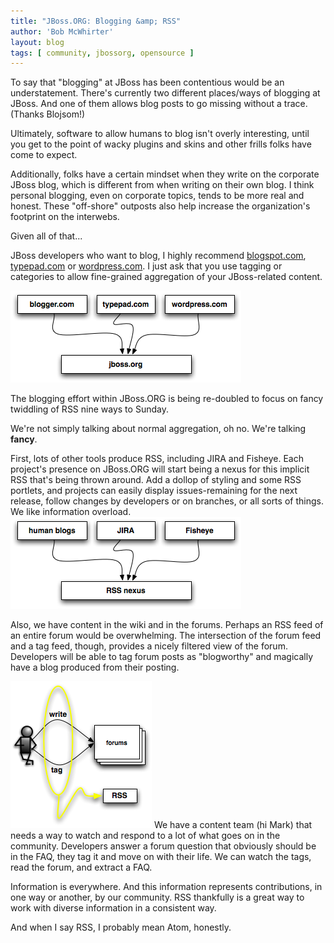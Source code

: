 ```yaml
---
title: "JBoss.ORG: Blogging &amp; RSS"
author: 'Bob McWhirter'
layout: blog
tags: [ community, jbossorg, opensource ]
---
```

To say that "blogging" at JBoss has been contentious would be an understatement.  There's currently two different places/ways of blogging at JBoss.  And one of them allows blog posts to go missing without a trace. (Thanks Blojsom!)

Ultimately, software to allow humans to blog isn't overly interesting, until you get to the point of wacky plugins and skins and other frills folks have come to expect.

Additionally, folks have a certain mindset when they write on the corporate JBoss blog, which is different from when writing on their own blog.  I think personal blogging, even on corporate topics, tends to be more real and honest.  These "off-shore" outposts also help increase the organization's footprint on the interwebs.

Given all of that...

JBoss developers who want to blog, I highly recommend <a title="blogspot.com" href="http://blogspot.com/">blogspot.com</a>, <a title="typepad.com" href="http://typepad.com/">typepad.com</a> or <a title="wordpress.com" href="http://wordpress.com/">wordpress.com</a>.  I just ask that you use tagging or categories to allow fine-grained aggregation of your JBoss-related content.

<img id="image216" alt="blogging.png" src="/blog/assets/blogging.png"/>

The blogging effort within JBoss.ORG is being re-doubled to focus on fancy twiddling of RSS nine ways to Sunday.

We're not simply talking about normal aggregation, oh no.  We're talking <strong>fancy</strong>.

First, lots of other tools produce RSS, including JIRA and Fisheye.  Each project's presence on JBoss.ORG will start being a nexus for this implicit RSS that's being thrown around.  Add a dollop of styling and some RSS portlets, and projects can easily display issues-remaining for the next release, follow changes by developers or on branches, or all sorts of things.  We like information overload.
<img alt="nexus-normal.png" id="image218" src="/blog/assets/nexus-normal.png"/>

Also, we have content in the wiki and in the forums.  Perhaps an RSS feed of an entire forum would be overwhelming.  The intersection of the forum feed and a tag feed, though, provides a nicely filtered view of the forum.  Developers will be able to tag forum posts as "blogworthy" and magically have a blog produced from their posting.

<img alt="forums-rss.png" id="image229" src="/blog/assets/forums-rss.png"/>
We have a content team (hi Mark) that needs a way to watch and respond to a lot of what goes on in the community.  Developers answer a forum question that obviously should be in the FAQ, they tag it and move on with their life.  We can watch the tags, read the forum, and extract a FAQ.

Information is everywhere.  And this information represents contributions, in one way or another, by our community.  RSS thankfully is a great way to work with diverse information in a consistent way.

And when I say RSS, I probably mean Atom, honestly.
